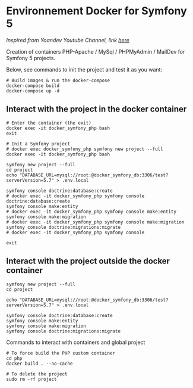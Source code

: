 # Environnement Docker for Symfony 5

_Inspired from Yoandev Youtube Channel, link [here](https://youtu.be/tRI6KFNKfFo)_

Creation of containers PHP-Apache / MySql / PHPMyAdmin / MailDev for Symfony 5 projects.

Below, see commands to init the project and test it as you want:

```shell
# Build images & run the docker-compose
docker-compose build
docker-compose up -d
```

## Interact with the project in the docker container

```shell
# Enter the container (the exit)
docker exec -it docker_symfony_php bash
exit

# Init a Symfony project
# docker exec docker_symfony_php symfony new project --full
docker exec -it docker_symfony_php bash

symfony new project --full
cd project
echo "DATABASE_URL=mysql://root:@docker_symfony_db:3306/test?serverVersion=5.7" > .env.local

symfony console doctrine:database:create
# docker exec -it docker_symfony_php symfony console doctrine:database:create
symfony console make:entity
# docker exec -it docker_symfony_php symfony console make:entity
symfony console make:migration
# docker exec -it docker_symfony_php symfony console make:migration
symfony console doctrine:migrations:migrate
# docker exec -it docker_symfony_php symfony console 

exit
```

## Interact with the project outside the docker container

```shell
symfony new project --full
cd project

echo "DATABASE_URL=mysql://root:@docker_symfony_db:3306/test?serverVersion=5.7" > .env.local

symfony console doctrine:database:create
symfony console make:entity
symfony console make:migration
symfony console doctrine:migrations:migrate
```

Commands to interact with containers and global project

```shell
# To force build the PHP custom container
cd php
docker build . --no-cache

# To delete the project 
sudo rm -rf project
```
